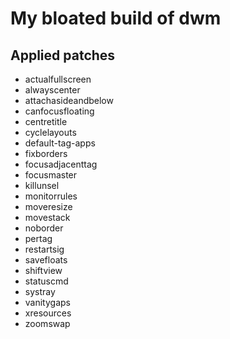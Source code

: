 # My bloated build of dwm

## Applied patches

 - actualfullscreen
 - alwayscenter
 - attachasideandbelow
 - canfocusfloating
 - centretitle
 - cyclelayouts
 - default-tag-apps
 - fixborders
 - focusadjacenttag
 - focusmaster
 - killunsel
 - monitorrules
 - moveresize
 - movestack
 - noborder
 - pertag
 - restartsig
 - savefloats
 - shiftview
 - statuscmd
 - systray
 - vanitygaps
 - xresources
 - zoomswap
